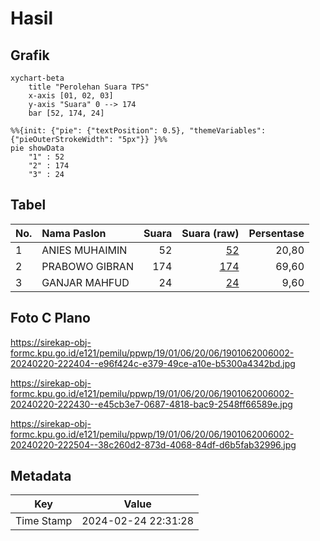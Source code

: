# Hasil

## Grafik

```mermaid
xychart-beta
    title "Perolehan Suara TPS"
    x-axis [01, 02, 03]
    y-axis "Suara" 0 --> 174
    bar [52, 174, 24]
```

```mermaid
%%{init: {"pie": {"textPosition": 0.5}, "themeVariables": {"pieOuterStrokeWidth": "5px"}} }%%
pie showData
    "1" : 52
    "2" : 174
    "3" : 24
```

## Tabel

| No. | Nama Paslon    | Suara | Suara (raw) | Persentase |
|:--- |:-------------- | -----:| -----------:| ----------:|
| 1   | ANIES MUHAIMIN | 52    | [52][p-1]   | 20,80      |
| 2   | PRABOWO GIBRAN | 174   | [174][p-2]  | 69,60      |
| 3   | GANJAR MAHFUD  | 24    | [24][p-3]   | 9,60       |


[p-1]: https://github.com/gigit-pemilu/pemilu-2024-19-kepulauan-bangka-belitung/blob/main/pilpres/hitung-suara/sub/19-kepulauan-bangka-belitung/sub/01-bangka/sub/06-bakam/sub/2006-mangka/sub/002-tps/sub/paslon-1.txt
[p-2]: https://github.com/gigit-pemilu/pemilu-2024-19-kepulauan-bangka-belitung/blob/main/pilpres/hitung-suara/sub/19-kepulauan-bangka-belitung/sub/01-bangka/sub/06-bakam/sub/2006-mangka/sub/002-tps/sub/paslon-2.txt
[p-3]: https://github.com/gigit-pemilu/pemilu-2024-19-kepulauan-bangka-belitung/blob/main/pilpres/hitung-suara/sub/19-kepulauan-bangka-belitung/sub/01-bangka/sub/06-bakam/sub/2006-mangka/sub/002-tps/sub/paslon-3.txt

## Foto C Plano

https://sirekap-obj-formc.kpu.go.id/e121/pemilu/ppwp/19/01/06/20/06/1901062006002-20240220-222404--e96f424c-e379-49ce-a10e-b5300a4342bd.jpg

https://sirekap-obj-formc.kpu.go.id/e121/pemilu/ppwp/19/01/06/20/06/1901062006002-20240220-222430--e45cb3e7-0687-4818-bac9-2548ff66589e.jpg

https://sirekap-obj-formc.kpu.go.id/e121/pemilu/ppwp/19/01/06/20/06/1901062006002-20240220-222504--38c260d2-873d-4068-84df-d6b5fab32996.jpg


## Metadata

| Key        | Value               |
| ---------- | ------------------- |
| Time Stamp | 2024-02-24 22:31:28 |



